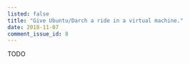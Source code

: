 ```yaml
---
listed: false
title: "Give Ubuntu/Darch a ride in a virtual machine."
date: 2018-11-07
comment_issue_id: 8
---
```

TODO
